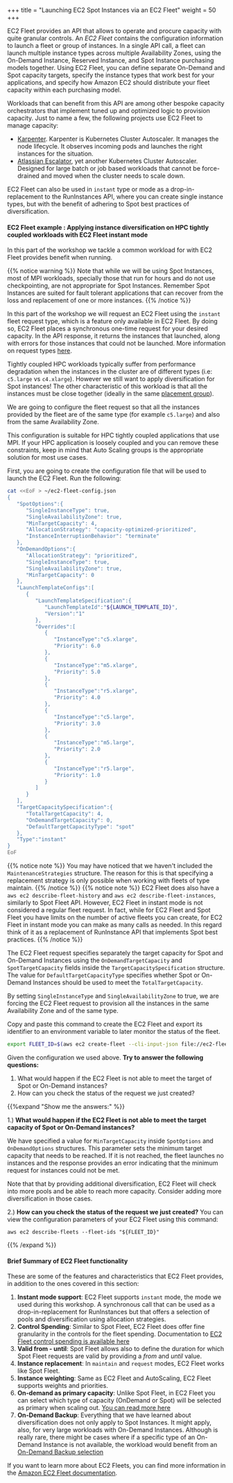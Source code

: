 +++
title = "Launching EC2 Spot Instances via an EC2 Fleet"
weight = 50
+++

EC2 Fleet provides an API that allows to operate and procure capacity with quite granular controls. An *EC2 Fleet* contains the configuration information to launch a
fleet or group of instances. In a single API call, a fleet can launch
multiple instance types across multiple Availability Zones, using the
On-Demand Instance, Reserved Instance, and Spot Instance purchasing
models together. Using EC2 Fleet, you can define separate On-Demand and
Spot capacity targets, specify the instance types that work best for
your applications, and specify how Amazon EC2 should distribute your
fleet capacity within each purchasing model.


Workloads that can benefit from this API are among other
bespoke capacity orchestrators that implement tuned up and optimized logic to provision capacity. Just to name a few, the following projects use EC2 Fleet to manage capacity:

* [Karpenter](https://github.com/awslabs/karpenter). Karpenter is Kubernetes Cluster Autoscaler. It manages the node lifecycle. It observes incoming pods and launches the right instances for the situation.
* [Atlassian Escalator](https://github.com/atlassian/escalator), yet another Kubernetes Cluster Autoscaler. Designed for large batch or job based workloads that cannot be force-drained and moved when the cluster needs to scale down.

EC2 Fleet can also be used in `instant` type or mode as a drop-in-replacement to the RunInstances API, where you can create single instance types, but with the benefit of adhering to Spot best practices of diversification.

#### EC2 Fleet example : Applying instance diversification on HPC tightly coupled workloads with EC2 Fleet instant mode

In this part of the workshop we tackle a common workload for with EC2 Fleet provides benefit when running.

{{% notice warning %}}
Note that while we will be using Spot Instances, most of MPI workloads, specially those that run for hours and do not use checkpointing, are not appropriate for Spot Instances. Remember Spot Instances are suited for fault tolerant applications that can recover from the loss and replacement of one or more instances.
{{% /notice %}}

In this part of the workshop we will request an EC2 Fleet using the `instant` fleet request type, which is a feature only available in EC2 Fleet. By doing so, EC2 Fleet places a synchronous one-time request for your desired capacity. In the API response, it returns the instances that launched, along with errors for those instances that could not be launched. More information on request types [here](https://docs.aws.amazon.com/AWSEC2/latest/UserGuide/ec2-fleet-configuration-strategies.html#ec2-fleet-request-type).


Tightly coupled HPC workloads typically suffer from performance degradation when the instances in the cluster are of different types (i.e: `c5.large` vs `c4.xlarge`). However we still want to apply diversification for Spot instances! The other characteristic of this workload is that all the instances must be close together (ideally in the same [placement group](https://docs.aws.amazon.com/AWSEC2/latest/UserGuide/placement-groups.html)).

We are going to configure the fleet request so that all the instances provided by the fleet are of the same type (for example `c5.large`) and also from the same Availability Zone.

This configuration is suitable for HPC tightly coupled applications that use MPI. If your HPC application is loosely coupled and you can remove these constraints, keep in mind that Auto Scaling groups is the appropriate solution for most use cases.

First, you are going to create the configuration file that will be used to launch the EC2 Fleet. Run the following:

```bash
cat <<EoF > ~/ec2-fleet-config.json
{
   "SpotOptions":{
      "SingleInstanceType": true,
      "SingleAvailabilityZone": true,
      "MinTargetCapacity": 4,
      "AllocationStrategy": "capacity-optimized-prioritized",
      "InstanceInterruptionBehavior": "terminate"
   },
   "OnDemandOptions":{
      "AllocationStrategy": "prioritized",
      "SingleInstanceType": true,
      "SingleAvailabilityZone": true,
      "MinTargetCapacity": 0
   },
   "LaunchTemplateConfigs":[
      {
         "LaunchTemplateSpecification":{
            "LaunchTemplateId":"${LAUNCH_TEMPLATE_ID}",
            "Version":"1"
         },
         "Overrides":[
            {
               "InstanceType":"c5.xlarge",
               "Priority": 6.0
            },
            {
               "InstanceType":"m5.xlarge",
               "Priority": 5.0
            },
            {
               "InstanceType":"r5.xlarge",
               "Priority": 4.0
            },
            {
               "InstanceType":"c5.large",
               "Priority": 3.0
            },
            {
               "InstanceType":"m5.large",
               "Priority": 2.0
            },
            {
               "InstanceType":"r5.large",
               "Priority": 1.0
            }
         ]
      }
   ],
   "TargetCapacitySpecification":{
      "TotalTargetCapacity": 4,
      "OnDemandTargetCapacity": 0,
      "DefaultTargetCapacityType": "spot"
   },
   "Type":"instant"
}
EoF
```

{{% notice note %}}
You may have noticed that we haven't included the `MaintenanceStrategies` structure. The reason for this is that specifying a replacement strategy is only possible when working with fleets of type maintain.
{{% /notice %}}
{{% notice note %}}
EC2 Fleet does also have a `aws ec2 describe-fleet-history` and `aws ec2 describe-fleet-instances`, similarly to Spot Fleet API. However, EC2 Fleet in instant mode is not considered a regular fleet request. In fact, while for EC2 Fleet and Spot Fleet you have limits on the number of active fleets you can create, for EC2 Fleet in instant mode you can make as many calls as needed. In this regard think of it as a replacement of RunInstance API that implements Spot best practices.
{{% /notice %}}

The EC2 Fleet request specifies separately the target capacity for Spot and On-Demand Instances using the `OnDemandTargetCapacity` and `SpotTargetCapacity` fields inside the `TargetCapacitySpecification` structure. The value for `DefaultTargetCapacityType` specifies whether Spot or On-Demand Instances should be used to meet the `TotalTargetCapacity`.

By setting `SingleInstanceType` and `SingleAvailabilityZone` to true, we are forcing the EC2 Fleet request to provision all the instances in the same Availability Zone and of the same type.  

Copy and paste this command to create the EC2 Fleet and export its identifier to an environment variable to later monitor the status of the fleet.

```bash
export FLEET_ID=$(aws ec2 create-fleet --cli-input-json file://ec2-fleet-config.json | jq -r '.FleetId')
```

Given the configuration we used above. **Try to answer the following questions:**

1. What would happen if the EC2 Fleet is not able to meet the target of Spot or On-Demand instances?
2. How can you check the status of the request we just created?

{{%expand "Show me the answers:" %}}

1.) **What would happen if the EC2 Fleet is not able to meet the target capacity of Spot or On-Demand instances?**

We have specified a value for `MinTargetCapacity` inside `SpotOptions` and `OnDemandOptions` structures. This parameter sets the minimum target capacity that needs to be reached. If it is not reached, the fleet launches no instances and the response provides an error indicating that the minimum request for instances could not be met.

Note that that by providing additional diversification, EC2 Fleet will check into more pools and be able to reach more capacity. Consider adding more diversification in those cases.

2.) **How can you check the status of the request we just created?**
You can view the configuration parameters of your EC2 Fleet using this command:

```
aws ec2 describe-fleets --fleet-ids "${FLEET_ID}"
```

{{% /expand %}}


#### Brief Summary of EC2 Fleet functionality

These are some of the features and characteristics that EC2 Fleet provides, in addition to the ones covered in this section:

1. **Instant mode support**: EC2 Fleet supports `instant` mode, the mode we used during this workshop. A synchronous call that can be used as a drop-in-replacement for RunInstances but that offers a selection of pools and diversification using allocation strategies.
2. **Control Spending**: Similar to Spot Fleet, EC2 Fleet does offer fine granularity in the controls for the fleet spending. Documentation to [EC2 Fleet control spending is available here](https://docs.aws.amazon.com/AWSEC2/latest/UserGuide/ec2-fleet-configuration-strategies.html#ec2-fleet-control-spending)
3. **Valid from - until**: Spot Fleet allows also to define the duration for which Spot Fleet requests are valid by providing a *from* and *until* value.
4. **Instance replacement**: In `maintain` and `request` modes, EC2 Fleet works like Spot Fleet.
5. **Instance weighting**: Same as EC2 Fleet and AutoScaling, EC2 Fleet supports weights and priorities.
6. **On-demand as primary capacity**: Unlike Spot Fleet, in EC2 Fleet you can select which type of capacity (OnDemand or Spot) will be selected as primary when scaling out. [You can read more here](https://docs.aws.amazon.com/AWSEC2/latest/UserGuide/ec2-fleet-configuration-strategies.html#ec2-fleet-on-demand-walkthrough)
7. **On-Demand Backup**: Everything that we have learned about diversification does not only apply to Spot Instances. It might apply, also, for very large workloads with On-Demand Instances. Although is really rare, there might be cases where if a specific type of an On-Demand Instance is not available, the workload would benefit from an [On-Demand Backup selection](https://docs.aws.amazon.com/AWSEC2/latest/UserGuide/ec2-fleet-configuration-strategies.html#ec2-fleet-on-demand-backup)

If you want to learn more about EC2 Fleets, you can find more information in the [Amazon EC2 Fleet documentation](https://docs.aws.amazon.com/AWSEC2/latest/UserGuide/ec2-fleet.html).
